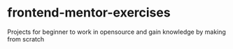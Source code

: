 # frontend-mentor-exercises
Projects for beginner to work in opensource and gain knowledge by making from scratch

